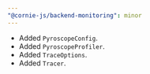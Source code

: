 ```yaml
---
"@cornie-js/backend-monitoring": minor
---
```


- Added `PyroscopeConfig`.
- Added `PyroscopeProfiler`.
- Added `TraceOptions`.
- Added `Tracer`.
